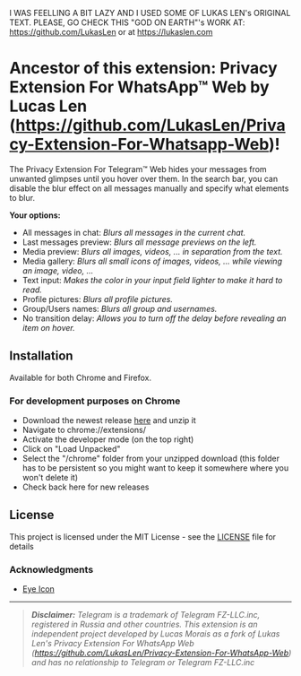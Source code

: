 I WAS FEELLING A BIT LAZY AND I USED SOME OF LUKAS LEN's ORIGINAL TEXT. PLEASE, GO CHECK THIS "GOD ON EARTH"'s WORK AT: https://github.com/LukasLen or at https://lukaslen.com

# Ancestor of this extension: Privacy Extension For WhatsApp™ Web by Lucas Len (https://github.com/LukasLen/Privacy-Extension-For-Whatsapp-Web)!

The Privacy Extension For Telegram™ Web hides your messages from unwanted glimpses until you hover over them. In the search bar, you can disable the blur effect on all messages manually and specify what elements to blur.

**Your options:**
- All messages in chat: *Blurs all messages in the current chat.*
- Last messages preview: *Blurs all message previews on the left.*
- Media preview: *Blurs all images, videos, ... in separation from the text.*
- Media gallery: *Blurs all small icons of images, videos, ... while viewing an image, video, ...*
- Text input: *Makes the color in your input field lighter to make it hard to read.*
- Profile pictures: *Blurs all profile pictures.*
- Group/Users names: *Blurs all group and usernames.*
- No transition delay: *Allows you to turn off the delay before revealing an item on hover.*

## Installation
Available for both Chrome and Firefox.

### For development purposes on Chrome
- Download the newest release [here](https://github.com/LukasLen/Privacy-Extension-For-WhatsApp-Web/releases) and unzip it
- Navigate to chrome://extensions/
- Activate the developer mode (on the top right)
- Click on "Load Unpacked"
- Select the "/chrome" folder from your unzipped download (this folder has to be persistent so you might want to keep it somewhere where you won't delete it)
- Check back here for new releases

## License
This project is licensed under the MIT License - see the [LICENSE](LICENSE) file for details

### Acknowledgments
- [Eye Icon](https://www.iconfinder.com/icons/1608687/eye_slash_icon)


---
> ***Disclaimer:*** *Telegram is a trademark of Telegram FZ-LLC.inc, registered in Russia and other countries. This extension is an independent project developed by Lucas Morais as a fork of Lukas Len's Privacy Extension For WhatsApp Web (https://github.com/LukasLen/Privacy-Extension-For-WhatsApp-Web) and has no relationship to Telegram or Telegram FZ-LLC.inc*
